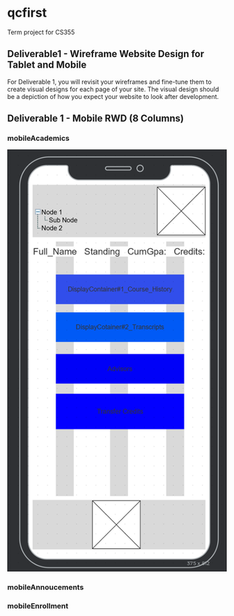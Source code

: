 # qcfirst
Term project for CS355

## Deliverable1 - Wireframe Website Design for Tablet and Mobile 
For Deliverable 1, you will revisit your wireframes and fine-tune them to create visual designs for each page of your site. The visual design should be a depiction of how you expect your website to look after development.

## Deliverable 1 - Mobile RWD (8 Columns)

### mobileAcademics 
![mobileAcademicsRWD](https://raw.githubusercontent.com/jonathanyulan99/qcfirst/main/Wireframes/Deliverable1/Design_Mobile/PNG/mobileAcademics.PNG) 

### mobileAnnoucements 

### mobileEnrollment 